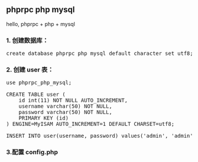 ## phprpc php mysql

hello, phprpc + php + mysql 

### 1. 创建数据库：
<pre>
create database phprpc_php_mysql default character set utf8;
</pre>

### 2. 创建 user 表：
<pre>
use phprpc_php_mysql;

CREATE TABLE user (  
    id int(11) NOT NULL AUTO_INCREMENT,
    username varchar(50) NOT NULL,
    password varchar(50) NOT NULL,
    PRIMARY KEY (id)  
) ENGINE=MyISAM AUTO_INCREMENT=1 DEFAULT CHARSET=utf8;

INSERT INTO user(username, password) values('admin', 'admin');
</pre>

### 3.配置 config.php